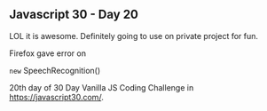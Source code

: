 ## Javascript 30 - Day 20
LOL it is awesome.
Definitely going to use on private project for fun.




Firefox gave error on 

`new` SpeechRecognition()


20th day of 30 Day Vanilla JS Coding Challenge in https://javascript30.com/.